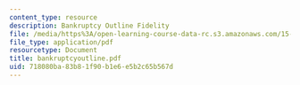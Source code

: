 ```yaml
---
content_type: resource
description: Bankruptcy Outline Fidelity
file: /media/https%3A/open-learning-course-data-rc.s3.amazonaws.com/15-615-law-for-the-entrepreneur-and-manager-spring-2003/718080ba83b81f90b1e6e5b2c65b567d_bankruptcyoutline.pdf
file_type: application/pdf
resourcetype: Document
title: bankruptcyoutline.pdf
uid: 718080ba-83b8-1f90-b1e6-e5b2c65b567d
---
```

